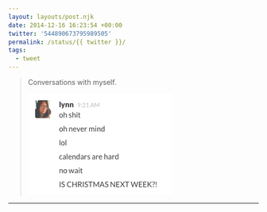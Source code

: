 ```yaml
---
layout: layouts/post.njk
date: 2014-12-16 16:23:54 +00:00
twitter: '544890673795989505'
permalink: /status/{{ twitter }}/
tags: 
  - tweet
---
```


> Conversations with myself. 
> 
> ![slack messages: oh shit; oh never mind; lol; calendars are hard; no wait; IS CHRISTMAS NEXT WEEK?!](/img/544890673795989505-B4_XLYMCIAAiq6e.png)

---
